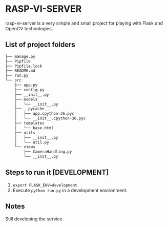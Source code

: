 # RASP-VI-SERVER
rasp-vi-server is a very simple and small project for playing with Flask and OpenCV technologies.

## List of project folders
```bash
├── manage.py
├── Pipfile
├── Pipfile.lock
├── README.md
├── run.py
└── src
    ├── app.py
    ├── config.py
    ├── __init__.py
    ├── models
    │   └── __init__.py
    ├── __pycache__
    │   ├── app.cpython-36.pyc
    │   └── __init__.cpython-36.pyc
    ├── templates
    │   └── base.html
    ├── utils
    │   ├── __init__.py
    │   └── util.py
    └── views
        ├── CameraHandling.py
        └── __init__.py
```


## Steps to run it [DEVELOPMENT]
1. `export FLASK_ENV=development`
2. Execute `python run.py` in a development environment.

## Notes
Still developing the service.